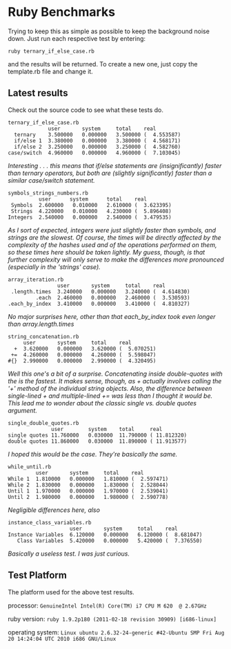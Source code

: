 Ruby Benchmarks
===============

Trying to keep this as simple as possible to keep the background noise down.  Just run each respective test by entering:

`ruby ternary_if_else_case.rb`

and the results will be returned.  To create a new one, just copy the template.rb file and change it.

Latest results
--------------
Check out the source code to see what these tests do.

    ternary_if_else_case.rb
                 user       system     total    real
      ternary    3.500000   0.000000   3.500000 (  4.553587)
      if/else 1  3.380000   0.000000   3.380000 (  4.568171)
      if/else 2  3.250000   0.000000   3.250000 (  4.582760)
    case/switch  4.960000   0.000000   4.960000 (  7.103045)

*Interesting . . . this means that if/else statements are (insignificantly) faster than ternary operators, but both are (slightly significantly) faster than a similar case/switch statement.*

    symbols_strings_numbers.rb
              user      system      total    real
     Symbols  2.600000   0.010000   2.610000 (  3.623395)
     Strings  4.220000   0.010000   4.230000 (  5.896408)
    Integers  2.540000   0.000000   2.540000 (  3.479535)

*As I sort of expected, integers were just slightly faster than symbols, and strings are the slowest.  Of course, the times will be directly affected by the complexity of the hashes used and of the operations performed on them, so these times here should be taken lightly.  My guess, though, is that further complexity will only serve to make the differences more pronounced (especially in the 'strings' case).*

    array_iteration.rb
                    user       system     total    real
     .length.times  3.240000   0.000000   3.240000 (  4.614830)
             .each  2.460000   0.000000   2.460000 (  3.530593)
    .each_by_index  3.410000   0.000000   3.410000 (  4.810327)

*No major surprises here, other than that each_by_index took even longer than array.length.times*

    string_concatenation.rb
         user       system     total    real
      +  3.620000   0.000000   3.620000 (  5.070251)
     +=  4.260000   0.000000   4.260000 (  5.598047)
    #{}  2.990000   0.000000   2.990000 (  4.320495)

*Well this one's a bit of a surprise.  Concatenating inside double-quotes with the is the fastest.  It makes sense, though, as + actually involves calling the '+' method of the individual string objects.  Also, the difference between single-lined + and multiple-lined += was less than I thought it would be.  This lead me to wonder about the classic single vs. double quotes argument.*

    single_double_quotes.rb
                  user        system    total     real
    single quotes 11.760000   0.030000  11.790000 ( 11.812320)
    double quotes 11.860000   0.030000  11.890000 ( 11.913577)

*I hoped this would be the case.  They're basically the same.*

    while_until.rb
             user       system     total    real
    While 1  1.810000   0.000000   1.810000 (  2.597471)
    While 2  1.830000   0.000000   1.830000 (  2.528044)
    Until 1  1.970000   0.000000   1.970000 (  2.539041)
    Until 2  1.980000   0.000000   1.980000 (  2.590778)

*Negligible differences here, also*

    instance_class_variables.rb
                        user       system     total    real
    Instance Variables  6.120000   0.000000   6.120000 (  8.681047)
       Class Variables  5.420000   0.000000   5.420000 (  7.376550)

*Basically a useless test.  I was just curious.*

Test Platform
-------------
The platform used for the above test results.

processor: `GenuineIntel Intel(R) Core(TM) i7 CPU M 620  @ 2.67GHz`

ruby version: `ruby 1.9.2p180 (2011-02-18 revision 30909) [i686-linux]`

operating system: `Linux ubuntu 2.6.32-24-generic #42-Ubuntu SMP Fri Aug 20 14:24:04 UTC 2010 i686 GNU/Linux`